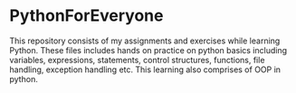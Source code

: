 # PythonForEveryone
This repository consists of my assignments and exercises while learning Python. These files includes hands on practice on python basics including variables, expressions, statements, control structures, functions, file handling, exception handling etc. This learning also comprises of OOP in python.
